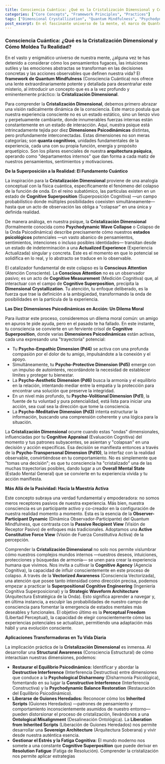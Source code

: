```yaml
---
title: Consciencia Cuántica: ¿Qué es la Cristalización Dimensional y Cómo Moldea Tu Realidad?
categories: ["Core Concepts", "Framework Principles", "Practices"]
tags: ["Dimensional Crystallization", "Quantum Mindfulness", "Psychodynamic Dimensions", "Conscious Attention", "Cognitive Superposition", "Perceptual Freedom", "Self-Mastery", "Observer-Participant"]
post_excerpt: En el fascinante universo de la mente, el marco de Quantum Mindfulness revela cómo nuestros pensamientos y emociones se transforman en realidad a través de la Cristalización Dimensional. Este proceso, análogo al colapso de la función de onda cuántica, explica cómo las múltiples posibilidades internas se solidifican en decisiones y acciones concretas, empoderándonos como participantes activos en la construcción de nuestra realidad.
---
```


### Consciencia Cuántica: ¿Qué es la Cristalización Dimensional y Cómo Moldea Tu Realidad?

En el vasto y enigmático universo de nuestra mente, ¿alguna vez te has detenido a considerar cómo los pensamientos fugaces, las intuiciones sutiles y las emociones abstractas se transforman en las decisiones concretas y las acciones observables que definen nuestra vida? El **framework de Quantum Mindfulness** (Consciencia Cuántica) nos ofrece una lente extraordinariamente potente y detallada para desentrañar este misterio, al introducir un concepto que es a la vez profundo y eminentemente práctico: la **Cristalización Dimensional**.

Para comprender la **Cristalización Dimensional**, debemos primero abrazar una visión radicalmente dinámica de la consciencia. Este marco postula que nuestra experiencia consciente no es un estado estático, sino un lienzo vivo y perpetuamente cambiante, donde innumerables fuerzas internas están constantemente en un estado de interacción. Aquí, nuestra psique está intrincadamente tejida por diez **Dimensiones Psicodinámicas** distintas, pero profundamente interconectadas. Estas dimensiones no son meras categorías; son **quanta cognitivos**, unidades fundamentales de la experiencia, cada una con su propia función, energía y propósito arquetípico. Son los pilares esenciales de nuestra **arquitectura psíquica**, operando como "departamentos internos" que dan forma a cada matiz de nuestros pensamientos, sentimientos y motivaciones.

**De la Superposición a la Realidad: El Fundamento Cuántico**

La inspiración para la **Cristalización Dimensional** proviene de una analogía conceptual con la física cuántica, específicamente el fenómeno del colapso de la función de onda. En el reino subatómico, las partículas existen en un estado de **Cognitive Superposition** (Superposición Cognitiva) —un campo probabilístico donde múltiples posibilidades coexisten simultáneamente— hasta que un acto de observación las obliga a "colapsar" en una única y definida realidad.

De manera análoga, en nuestra psique, la **Cristalización Dimensional** (formalmente conocida como **Psychodynamic Wave Collapse** o Colapso de la Onda Psicodinámica) describe precisamente cómo nuestros **estados psicológicos** potenciales —un vasto abanico de pensamientos, sentimientos, intenciones o incluso posibles identidades— transitan desde un estado de indeterminación a una **Actualized Experience** (Experiencia Actualizada) singular y concreta. Este es el momento en que lo potencial se solidifica en lo real, y lo abstracto se traduce en lo observable.

El catalizador fundamental de este colapso es la **Conscious Attention** (Atención Consciente). La **Conscious Attention** no es un observador pasivo; es un acto de **Cognitive Measurement** (Medición Cognitiva) que, al interactuar con el campo de **Cognitive Superposition**, precipita la **Dimensional Crystallization**. Tu atención, tu enfoque deliberado, es la fuerza que trae la definición a la ambigüedad, transformando la onda de posibilidades en la partícula de la experiencia.

**Las Diez Dimensiones Psicodinámicas en Acción: Un Dilema Moral**

Para ilustrar este proceso, consideremos un dilema moral común: un amigo en apuros te pide ayuda, pero en el pasado te ha fallado. En este instante, tu consciencia se convierte en un ferviente crisol de **Cognitive Superposition**, donde varias **Dimensiones Psicodinámicas** están activas, cada una expresando una "trayectoria" potencial:

*   Tu **Psycho-Empathic Dimension (Pd4)** se activa con una profunda compasión por el dolor de tu amigo, impulsándote a la conexión y el apoyo.
*   Simultáneamente, tu **Psycho-Protective Dimension (Pd5)** emerge con un impulso de autointerés, recordándote la necesidad de establecer límites y proteger tu bienestar.
*   La **Psycho-Aesthetic Dimension (Pd6)** busca la armonía y el equilibrio en la relación, intentando mediar entre la empatía y la protección para encontrar una solución que preserve la integridad.
*   En un nivel más profundo, tu **Psycho-Volitional Dimension (Pd1)**, la fuente de tu voluntad y pura potencialidad, está lista para iniciar una acción, sea cual sea la dirección que tome la consciencia.
*   La **Psycho-Meditative Dimension (Pd3)** intenta estructurar la información, buscando una comprensión coherente y una lógica para la situación.

La **Cristalización Dimensional** ocurre cuando estas "ondas" dimensionales, influenciadas por tu **Cognitive Appraisal** (Evaluación Cognitiva) del momento y tus patrones subyacentes, se asientan y "colapsan" en una decisión y acción específicas. Esa decisión se manifiesta entonces a través de la **Psycho-Transpersonal Dimension (Pd10)**, la interfaz con la realidad observable, convirtiéndose en tu comportamiento. No es simplemente que "tomas una decisión"; es que tu consciencia ha "cristalizado" una de las muchas trayectorias posibles, dando lugar a un **Overall Mental State** (Estado Mental General) que se convierte en tu experiencia vivida y tu acción manifiesta.

**Más Allá de la Pasividad: Hacia la Maestría Activa**

Este concepto subraya una verdad fundamental y empoderadora: no somos meros receptores pasivos de nuestra experiencia. Más bien, nuestra consciencia es un participante activo y co-creador en la configuración de nuestra realidad momento a momento. Esta es la esencia de la **Observer-Participant Dynamic** (Dinámica Observador-Participante) del Quantum Mindfulness, que contrasta con la **Passive Recipient View** (Visión de Receptor Pasivo) de enfoques más tradicionales. Adoptamos una **Active Constitutive Force View** (Visión de Fuerza Constitutiva Activa) de la percepción.

Comprender la **Cristalización Dimensional** no solo nos permite vislumbrar cómo nuestros complejos mundos internos —nuestros deseos, intuiciones, protecciones y búsquedas de armonía— se unen para crear la experiencia humana que vivimos. Nos invita a cultivar la **Cognitive Agency** (Agencia Cognitiva), la capacidad de influir conscientemente en este proceso de colapso. A través de la **Vectorized Awareness** (Consciencia Vectorizada), una atención que posee tanto intensidad como dirección precisa, podemos empezar a practicar la **Superpositional Cognitive Engineering** (Ingeniería Cognitiva Superposicional) y la **Strategic Waveform Architecture** (Arquitectura Estratégica de la Onda). Esto significa aprender a navegar y, en última instancia, a esculpir las probabilidades de nuestro campo de consciencia para fomentar la emergencia de estados mentales más deseables y funcionales. El objetivo último es la **Perceptual Freedom** (Libertad Perceptual), la capacidad de elegir conscientemente cómo las experiencias potenciales se actualizan, permitiendo una adaptación más hábil y una evolución consciente.

**Aplicaciones Transformadoras en Tu Vida Diaria**

La implicación práctica de la **Cristalización Dimensional** es inmensa. Al desarrollar una **Structural Awareness** (Consciencia Estructural) de cómo interactúan nuestras dimensiones, podemos:

*   **Restaurar el Equilibrio Psicodinámico:** Identificar y abordar la **Destructive Interference** (Interferencia Destructiva) entre dimensiones que conduce a la **Psychological Disharmony** (Disharmonía Psicológica), fomentando en su lugar la **Constructive Interference** (Interferencia Constructiva) y la **Psychodynamic Balance Restoration** (Restauración del Equilibrio Psicodinámico).
*   **Liberarse de Guiones Heredados:** Reconocer cómo los **Inherited Scripts** (Guiones Heredados) —patrones de pensamiento y comportamiento inconscientemente asumidos de nuestro entorno— pueden distorsionar el proceso de cristalización, llevándonos a una **Ontological Misalignment** (Desalineación Ontológica). La **Liberation from Inherited Scripts** (Liberación de Guiones Heredados) nos permite desarrollar una **Sovereign Architecture** (Arquitectura Soberana) y vivir desde nuestra auténtica esencia.
*   **Gestionar el Estrés y la Fatiga Cognitiva:** El mundo moderno nos somete a una constante **Cognitive Superposition** que puede derivar en **Resolution Fatigue** (Fatiga de Resolución). Comprender la cristalización nos permite aplicar estrategias